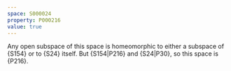```yaml
---
space: S000024
property: P000216
value: true
---
```


Any open subspace of this space is homeomorphic to either a subspace of {S154} or to {S24} itself.
But {S154|P216} and {S24|P30}, so this space is {P216}.
